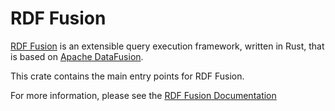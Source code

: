 RDF Fusion
======

[RDF Fusion][rdf-fusion] is an extensible query execution framework, written in Rust, that is based
on [Apache DataFusion][df].

This crate contains the main entry points for RDF Fusion.

For more information, please see the [RDF Fusion Documentation](https://docs.rs/rdf-fusion/)

[df]: https://crates.io/crates/datafusion

[rdf-fusion]: https://crates.io/crates/rdf-fusion